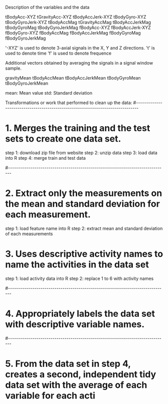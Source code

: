 Description of the variables and the data

tBodyAcc-XYZ
tGravityAcc-XYZ
tBodyAccJerk-XYZ
tBodyGyro-XYZ
tBodyGyroJerk-XYZ
tBodyAccMag
tGravityAccMag
tBodyAccJerkMag
tBodyGyroMag
tBodyGyroJerkMag
fBodyAcc-XYZ
fBodyAccJerk-XYZ
fBodyGyro-XYZ
fBodyAccMag
fBodyAccJerkMag
fBodyGyroMag
fBodyGyroJerkMag

'-XYZ' is used to denote 3-axial signals in the X, Y and Z directions.
't' is used to denote time
'f' is used to denote frequence

Additional vectors obtained by averaging the signals in a signal window sample.

gravityMean
tBodyAccMean
tBodyAccJerkMean
tBodyGyroMean
tBodyGyroJerkMean

mean: Mean value
std: Standard deviation

Transformations or work that performed to clean up the data:
#-------------------------------------------------------------------------------
# 1. Merges the training and the test sets to create one data set.

step 1: download zip file from website
step 2: unzip data
step 3: load data into R
step 4: merge train and test data

#-------------------------------------------------------------------------------
# 2. Extract only the measurements on the mean and standard deviation for each measurement. 

step 1: load feature name into R
step 2:  extract mean and standard deviation of each measurements

# 3. Uses descriptive activity names to name the activities in the data set

step 1: load activity data into R
step 2: replace 1 to 6 with activity names

#-------------------------------------------------------------------------------
# 4. Appropriately labels the data set with descriptive variable names.

#-------------------------------------------------------------------------------
# 5. From the data set in step 4, creates a second, independent tidy data set with the average of each variable for each acti
